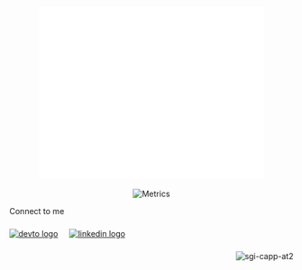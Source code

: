 <p align="center"><img src="/github-metrics.svg" alt="Metrics" width="400"></p>

<p align="center"><img src="https://holopin.io/api/user/board?user=shgi" alt="Metrics" width="400"></p>

<p align="left">Connect to me</p>

###

<div align="left">
  <a href="https://dev.to/shubham_ingale/"><img src="https://skillicons.dev/icons?i=devto" height="40" alt="devto logo"  /></a>
  <img width="12" />
  <a href="https://www.linkedin.com/in/ShGI/"><img src="https://skillicons.dev/icons?i=linkedin" height="40" alt="linkedin logo"  /></a>
</div>

###

<p align="right">
<img src="https://komarev.com/ghpvc/?username=sgi-capp-at2&label=Profile%20views&color=0e75b6&style=flat" alt="sgi-capp-at2" />
</p>
